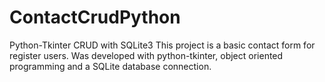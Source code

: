 # ContactCrudPython
Python-Tkinter CRUD with SQLite3
This project is a basic contact form for register users.
Was developed with python-tkinter, object oriented programming and a SQLite database connection.
